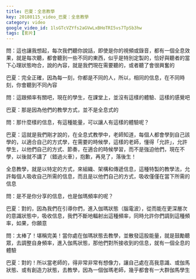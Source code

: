 ```yaml
---
title: 巴夏：全息教學
key: 20180115_video_巴夏：全息教學
category: video
google_video_id: 1lsGTcVZYfs2aGVwLxBHoTRI5vs7TpSb3hw
tags: [影片]
---
```


問：這也讓我想起，每次我們聽你說話，即使是你的視頻或錄音，都有一個全息效果，就是每次聽，都會聽到一些不同的東西，似乎是特別定製的，恰好與聽者的當下心理狀態吻合，說的內容，就是我們現在需要聽的，或者聽了會很興奮的

巴夏：完全正確，因為每一刻，你都是不同的人，所以，相同的信息，在不同時刻，你會聽到不同內容

問：這跟頻率有關吧，現在的學生，在課堂上，並沒有這樣的體驗、這樣的感覺吧

巴夏：那是因為他們的教學方式，並不是全息式的

問：那什麼樣的信息，有這種能量，可以讓人有這樣的體驗呢？

巴夏：這就是我們剛才說的，在全息式教學中，老師知道，每個人都會學到自己該學的，以適合自己的方式學，在需要的時候學，這樣的老師，懂得「允許」，允許學生，以他們自己的方式、節奏，在適合的時候學習，而不是強迫他們，現在不學，以後就不講了（錯過火車），抱歉，再見了，落後生！

全息教學，就是以特定的方式，來組織、架構和傳遞信息，這種特製的教學法，允許每個人吸收自己所需的信息，而且是以他們自己的方式，吸收僅僅在當下所需的信息

問：是不是你分享的信息，也是伽瑪頻率的呢？

巴夏：對的，因為我們在引導你們，進入伽瑪狀態（腦電波），從而能在更深層次的意識狀態中，吸收信息，我們不斷地輻射出這種頻率，同時允許你們調到這種頻率，如果，你願意

問：太棒了！堪稱完美！當你處在伽瑪狀態去教學，並散發這股能量，就是鼓勵聽眾，去調整自身頻率，進入伽馬狀態，那他們對所接收到的信息，就有一個全息的體驗

巴夏：對的！所以當老師的，得非常非常有想像力，讓自己處在高我意識、或伽馬狀態、或有創造力狀態，去教學，因為一個伽瑪老師，幾乎都會有一大群伽馬學生

